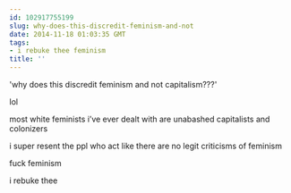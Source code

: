 ```yaml
---
id: 102917755199
slug: why-does-this-discredit-feminism-and-not
date: 2014-11-18 01:03:35 GMT
tags:
- i rebuke thee feminism
title: ''
---
```

<p>'why does this discredit feminism and not capitalism???'</p>

<p>lol</p>

<p>most white feminists i&#8217;ve ever dealt with are unabashed capitalists and colonizers</p>

<p>i super resent the ppl who act like there are no legit criticisms of feminism</p>

<p>fuck feminism</p>

<p>i rebuke thee</p>